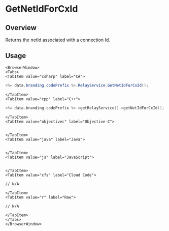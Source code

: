 # GetNetIdForCxId
## Overview
Returns the netId associated with a connection Id.

## Usage

```mdx-code-block
<BrowserWindow>
<Tabs>
<TabItem value="csharp" label="C#">
```

```csharp
<%= data.branding.codePrefix %>.RelayService.GetNetIdForCxId();
```

```mdx-code-block
</TabItem>
<TabItem value="cpp" label="C++">
```

```cpp
<%= data.branding.codePrefix %>->getRelayService()->getNetIdForCxId();
```

```mdx-code-block
</TabItem>
<TabItem value="objectivec" label="Objective-C">
```

```cpp
```

```mdx-code-block
</TabItem>
<TabItem value="java" label="Java">
```

```cpp
```

```mdx-code-block
</TabItem>
<TabItem value="js" label="JavaScript">
```

```cpp
```

```mdx-code-block
</TabItem>
<TabItem value="cfs" label="Cloud Code">
```

```cfscript
// N/A
```

```mdx-code-block
</TabItem>
<TabItem value="r" label="Raw">
```

```cfscript
// N/A
```

```mdx-code-block
</TabItem>
</Tabs>
</BrowserWindow>
```

